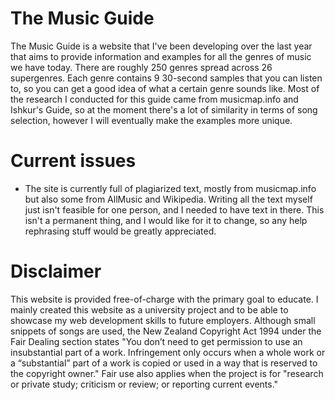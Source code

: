 # The Music Guide
The Music Guide is a website that I've been developing over the last year that aims to provide information and examples for all the genres of music we have today. There are roughly 250 genres spread across 26 supergenres. Each genre contains 9 30-second samples that you can listen to, so you can get a good idea of what a certain genre sounds like. Most of the research I conducted for this guide came from musicmap.info and Ishkur's Guide, so at the moment there's a lot of similarity in terms of song selection, however I will eventually make the examples more unique.

# Current issues
- The site is currently full of plagiarized text, mostly from musicmap.info but also some from AllMusic and Wikipedia. Writing all the text myself just isn't feasible for one person, and I needed to have text in there. This isn't a permanent thing, and I would like for it to change, so any help rephrasing stuff would be greatly appreciated.

# Disclaimer
This website is provided free-of-charge with the primary goal to educate. I mainly created this website as a university project and to be able to showcase my web development skills to future employers. Although small snippets of songs are used, the New Zealand Copyright Act 1994 under the Fair Dealing section states "You don’t need to get permission to use an insubstantial part of a work. Infringement only occurs when a whole work or a “substantial” part of a work is copied or used in a way that is reserved to the copyright owner." Fair use also applies when the project is for "research or private study; criticism or review; or reporting current events."
